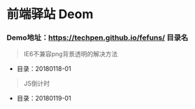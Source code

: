 # 前端驿站 Deom
### Demo地址：https://techpen.github.io/fefuns/ 目录名
> IE6不兼容png背景透明的解决方法
+ 目录：20180118-01
> JS倒计时
+ 目录：20180119-01

